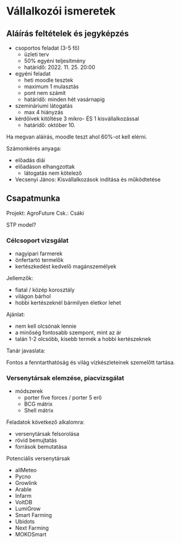 # Vállalkozói ismeretek

## Aláírás feltételek és jegyképzés

- csoportos feladat (3-5 fő)
  - üzleti terv
  - 50% egyéni teljesítmény
  - határidő: 2022. 11. 25. 20:00
- egyéni feladat
  - heti moodle tesztek
  - maximum 1 mulasztás
  - pont nem számít
  - határidő: minden hét vasárnapig
- szemináriumi látogatás
  - max 4 hiányzás
- kérdőívek kitöltése 3 mikro- ÉS 1 kisvállalkozással
  - határidő: október 10.

Ha megvan aláírás, moodle teszt ahol 60%-ot kell elérni.

Számonkérés anyaga:

- előadás diái
- előadáson elhangzottak
  - látogatás nem kötelező
- Vecsenyi János: Kisvállalkozások indítása és működtetése

## Csapatmunka

Projekt: AgroFuture
Csk.: Csáki

STP model?

### Célcsoport vizsgálat

- nagyipari farmerek
- önfertartó termelők
- kertészkedést kedvelő magánszemélyek

Jellemzők:

- fiatal / közép korosztály
- világon bárhol
- hobbi kertészeknél bármilyen életkor lehet

Ajánlat:

- nem kell olcsónak lennie
- a minőség fontosabb szempont, mint az ár
- talán 1-2 olcsóbb, kisebb termék a hobbi kertészeknek

Tanár javaslata:

Fontos a fenntarthatóság és világ vízkészleteinek szemelőtt tartása.

### Versenytársak elemzése, piacvizsgálat

- módszerek
  - porter five forces / porter 5 erő
  - BCG mátrix
  - Shell mátrix

Feladatok következő alkalomra:

- versenytársak felsorolása
- rövid bemujtatás
- források bemutatása

Potenciális versenytársak

- allMeteo
- Pycno
- Growlink
- Arable
- Infarm
- VoltDB
- LumiGrow
- Smart Farming
- Ubidots
- Next Farming
- MOKOSmart
